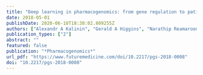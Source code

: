 ```yaml
---
title: "Deep learning in pharmacogenomics: from gene regulation to patient stratification"
date: 2018-05-01
publishDate: 2020-06-18T18:38:02.809255Z
authors: ["Alexandr A Kalinin", "Gerald A Higgins", "Narathip Reamaroon", "Sayedmohammadreza Soroushmehr", "Ari Allyn-Feuer", "Ivo D Dinov", "Kayvan Najarian", "Brian D Athey"]
publication_types: ["2"]
abstract: ""
featured: false
publication: "*Pharmacogenomics*"
url_pdf: "https://www.futuremedicine.com/doi/10.2217/pgs-2018-0008"
doi: "10.2217/pgs-2018-0008"
---
```


